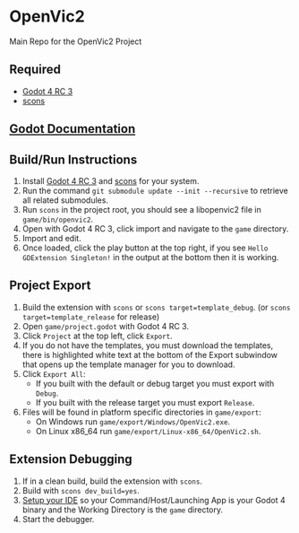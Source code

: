 # OpenVic2
Main Repo for the OpenVic2 Project

## Required
* [Godot 4 RC 3](https://downloads.tuxfamily.org/godotengine/4.0/rc3/)
* [scons](https://scons.org/)

## [Godot Documentation](https://docs.godotengine.org/en/latest/)

## Build/Run Instructions
1. Install [Godot 4 RC 3](https://downloads.tuxfamily.org/godotengine/4.0/rc3/) and [scons](https://scons.org/) for your system.
2. Run the command `git submodule update --init --recursive` to retrieve all related submodules.
3. Run `scons` in the project root, you should see a libopenvic2 file in `game/bin/openvic2`.
4. Open with Godot 4 RC 3, click import and navigate to the `game` directory.
5. Import and edit.
6. Once loaded, click the play button at the top right, if you see `Hello GDExtension Singleton!` in the output at the bottom then it is working.

## Project Export
1. Build the extension with `scons` or `scons target=template_debug`. (or `scons target=template_release` for release)
2. Open `game/project.godot` with Godot 4 RC 3.
3. Click `Project` at the top left, click `Export`.
4. If you do not have the templates, you must download the templates, there is highlighted white text at the bottom of the Export subwindow that opens up the template manager for you to download.
5. Click `Export All`:
    * If you built with the default or debug target you must export with `Debug`.
    * If you built with the release target you must export `Release`.
6. Files will be found in platform specific directories in `game/export`:
    * On Windows run `game/export/Windows/OpenVic2.exe`.
    * On Linux x86_64 run `game/export/Linux-x86_64/OpenVic2.sh`.

## Extension Debugging
1. If in a clean build, build the extension with `scons`.
2. Build with `scons dev_build=yes`.
3. [Setup your IDE](https://godotengine.org/qa/108346/how-can-i-debug-runtime-errors-of-native-library-in-godot) so your Command/Host/Launching App is your Godot 4 binary and the Working Directory is the `game` directory.
4. Start the debugger.
